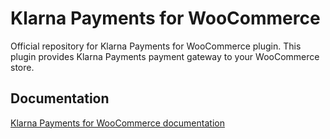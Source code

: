 # Klarna Payments for WooCommerce

Official repository for Klarna Payments for WooCommerce plugin. This plugin provides Klarna Payments payment gateway to your WooCommerce store.

## Documentation

[Klarna Payments for WooCommerce documentation](http://docs.krokedil.com/documentation/klarna-payments-woocommerce/)
